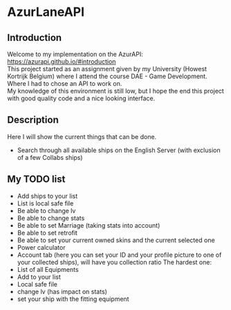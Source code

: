 # AzurLaneAPI
## Introduction
Welcome to my implementation on the AzurAPI: https://azurapi.github.io/#introduction  
This project started as an assignment given by my University (Howest Kortrijk Belgium) where I attend the course DAE - Game Development. Where I had to chose an API to work on.  
My knowledge of this environment is still low, but I hope the end this project with good quality code and a nice looking interface.  

## Description
Here I will show the current things that can be done.
- Search through all available ships on the English Server (with exclusion of a few Collabs ships)

## My TODO list
- Add ships to your list
- List is local safe file
- Be able to change lv
- Be able to change stats
- Be able to set Marriage (taking stats into account)
- Be able to set retrofit
- Be able to set your current owned skins and the current selected one
- Power calculator
- Account tab (here you can set your ID and your profile picture to one of your collected ships), will have you collection ratio
The hardest one:
- List of all Equipments
- Add to your list
- Local safe file
- change lv (has impact on stats)
- set your ship with the fitting equipment



